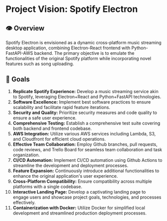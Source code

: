 # Project Vision: Spotify Electron

## 👁 Overview

Spotify Electron is envisioned as a dynamic cross-platform music streaming desktop application, combining Electron-React frontend with Python-FastAPI-AWS backend. The primary objective is to emulate the functionalities of the original Spotify platform while incorporating novel features such as song uploading.

## 🎯 Goals

1. **Replicate Spotify Experience:** Develop a music streaming service akin to Spotify, leveraging Electron+React and Python+FastAPI technologies.
2. **Software Excellence:** Implement best software practices to ensure scalability and facilitate rapid feature iterations.
3. **Security and Quality:** Prioritize security measures and code quality to ensure a safe user experience.
4. **Comprehensive Testing:** Establish a comprehensive test suite covering both backend and frontend codebase.
5. **AWS Integration:** Utilize various AWS services including Lambda, S3, and Cloudfront for efficient cloud operations.
6. **Effective Team Collaboration:** Employ Github branches, pull requests, code reviews, and Trello Board for seamless team collaboration and task organization.
7. **CI/CD Automation:** Implement CI/CD automation using Github Actions to streamline the development and deployment processes.
8. **Feature Expansion:** Continuously introduce additional functionalities to enhance the original application's user experience.
9. **Cross-Platform Compatibility:** Ensure compatibility across multiple platforms with a single codebase.
10. **Interactive Landing Page:** Develop a captivating landing page to engage users and showcase project goals, technologies, and processes effectively.
11. **Containerization with Docker:** Utilize Docker for simplified local development and streamlined production deployment processes.
